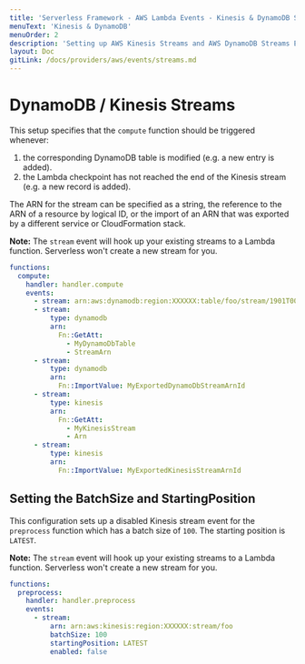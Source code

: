 ```yaml
---
title: 'Serverless Framework - AWS Lambda Events - Kinesis & DynamoDB Streams'
menuText: 'Kinesis & DynamoDB'
menuOrder: 2
description: 'Setting up AWS Kinesis Streams and AWS DynamoDB Streams Events with AWS Lambda via the Serverless Framework'
layout: Doc
gitLink: /docs/providers/aws/events/streams.md
---
```


# DynamoDB / Kinesis Streams

This setup specifies that the `compute` function should be triggered whenever:
  1. the corresponding DynamoDB table is modified (e.g. a new entry is added).
  2. the Lambda checkpoint has not reached the end of the Kinesis stream (e.g. a new record is added).

The ARN for the stream can be specified as a string, the reference to the ARN of a resource by logical ID, or the import of an ARN that was exported by a different service or CloudFormation stack.

**Note:** The `stream` event will hook up your existing streams to a Lambda function. Serverless won't create a new stream for you.

```yml
functions:
  compute:
    handler: handler.compute
    events:
      - stream: arn:aws:dynamodb:region:XXXXXX:table/foo/stream/1901T00:00:00.000
      - stream:
          type: dynamodb
          arn:
            Fn::GetAtt:
              - MyDynamoDbTable
              - StreamArn
      - stream:
          type: dynamodb
          arn:
            Fn::ImportValue: MyExportedDynamoDbStreamArnId
      - stream:
          type: kinesis
          arn:
            Fn::GetAtt:
              - MyKinesisStream
              - Arn
      - stream:
          type: kinesis
          arn:
            Fn::ImportValue: MyExportedKinesisStreamArnId
```

## Setting the BatchSize and StartingPosition

This configuration sets up a disabled Kinesis stream event for the `preprocess` function which has a batch size of `100`. The starting position is
`LATEST`.

**Note:** The `stream` event will hook up your existing streams to a Lambda function. Serverless won't create a new stream for you.

```yml
functions:
  preprocess:
    handler: handler.preprocess
    events:
      - stream:
          arn: arn:aws:kinesis:region:XXXXXX:stream/foo
          batchSize: 100
          startingPosition: LATEST
          enabled: false
```
